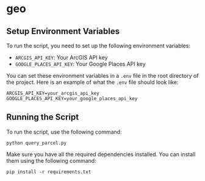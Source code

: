 # geo

## Setup Environment Variables

To run the script, you need to set up the following environment variables:

- `ARCGIS_API_KEY`: Your ArcGIS API key
- `GOOGLE_PLACES_API_KEY`: Your Google Places API key

You can set these environment variables in a `.env` file in the root directory of the project. Here is an example of what the `.env` file should look like:

```
ARCGIS_API_KEY=your_arcgis_api_key
GOOGLE_PLACES_API_KEY=your_google_places_api_key
```

## Running the Script

To run the script, use the following command:

```
python query_parcel.py
```

Make sure you have all the required dependencies installed. You can install them using the following command:

```
pip install -r requirements.txt
```
